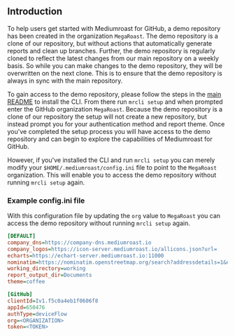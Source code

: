 ## Introduction
To help users get started with Mediumroast for GitHub, a demo repository has been created in the organization `MegaRoast`. The demo repository is a clone of our repository, but without actions that automatically generate reports and clean up branches. Further, the demo repository is regularly cloned to reflect the latest changes from our main repository on a weekly basis.  So while you can make changes to the demo repository, they will be overwritten on the next clone.  This is to ensure that the demo repository is always in sync with the main repository.

To gain access to the demo repository, please follow the steps in the [main README](https://github.com/mediumroast/mediumroast_js/blob/main/README.md#step-4---upgrade-the-cli) to install the CLI. From there run  `mrcli setup` and when prompted enter the GitHub organization `MegaRoast`.  Because the demo repository is a clone of our repository the setup will not create a new repository, but instead prompt you for your authentication method and report theme.  Once you've completed the setup process you will have access to the demo repository and can begin to explore the capabilities of Mediumroast for GitHub.

However, if you've installed the CLI and run `mrcli setup` you can merely modify your `$HOME/.mediumroast/config.ini` file to point to the `MegaRoast` organization.  This will enable you to access the demo repository without running `mrcli setup` again.

### Example config.ini file
With this configuration file by updating the `org` value to `MegaRoast` you can access the demo repository without running `mrcli setup` again.
```ini
[DEFAULT]
company_dns=https://company-dns.mediumroast.io
company_logos=https://icon-server.mediumroast.io/allicons.json?url=
echarts=https://echart-server.mediumroast.io:11000
nominatim=https://nominatim.openstreetmap.org/search?addressdetails=1&q=
working_directory=working
report_output_dir=Documents
theme=coffee

[GitHub]
clientId=Iv1.f5c0a4eb1f0606f8
appId=650476
authType=deviceFlow
org=<ORGANIZATION>
token=<TOKEN>
```